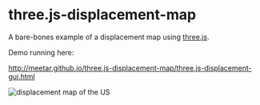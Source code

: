 three.js-displacement-map
=========================

A bare-bones example of a displacement map using [three.js](https://github.com/mrdoob/three.js/).

Demo running here:

http://meetar.github.io/three.js-displacement-map/three.js-displacement-gui.html

![displacement map of the US](http://zoomy.net/three.js-displacement-map/screenshot.png)
